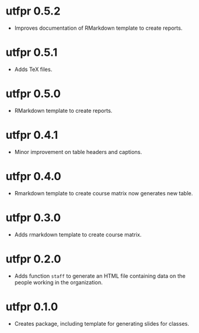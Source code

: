 # utfpr 0.5.2

* Improves documentation of RMarkdown template to create reports.

# utfpr 0.5.1

* Adds TeX files.

# utfpr 0.5.0

* RMarkdown template to create reports.

# utfpr 0.4.1

* Minor improvement on table headers and captions.

# utfpr 0.4.0

* Rmarkdown template to create course matrix now generates new table.

# utfpr 0.3.0

* Adds rmarkdown template to create course matrix.

# utfpr 0.2.0

* Adds function `staff` to generate an HTML file containing data on the people working in the organization.

# utfpr 0.1.0

* Creates package, including template for generating slides for classes.
